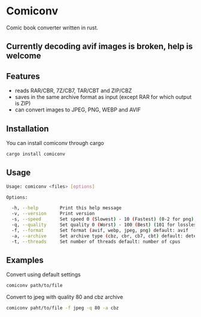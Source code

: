 # Comiconv

Comic book converter written in rust.

## **Currently decoding avif images is broken, help is welcome**

## Features

* reads RAR/CBR, 7Z/CB7, TAR/CBT and ZIP/CBZ
* saves in the same archive format as input (except RAR for which output is ZIP)
* can convert images to JPEG, PNG, WEBP and AVIF

## Installation

You can install comiconv through cargo
```bash
cargo install comiconv
```

## Usage

```bash
Usage: comiconv <files> [options]

Options:

  -h, --help		Print this help message
  -v, --version		Print version
  -s, --speed		Set speed 0 (Slowest) - 10 (Fastest) (0-2 for png) default: 3
  -q, --quality		Set quality 0 (Worst) - 100 (Best) (101 for lossless webp) default: 30
  -f, --format		Set format (avif, webp, jpeg, png) default: avif
  -a, --archive		Set archive type (cbz, cbr, cb7, cbt) default: detects from file extension
  -t, --threads		Set number of threads default: number of cpus
```

## Examples

Convert using default settings
```bash
comiconv path/to/file
```

Convert to jpeg with quality 80 and cbz archive
```bash
comiconv paht/to/file -f jpeg -q 80 -a cbz
```